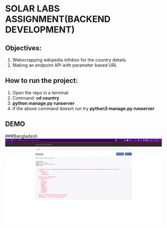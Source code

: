 # SOLAR LABS ASSIGNMENT(BACKEND DEVELOPMENT)

## Objectives:

1) Webscrapping wikipedia infobox for the country details
2) Making an endpoint API with parameter based URL

## How to run the project:

1) Open the repo in a terminal
2) Command: **cd country**
3) **python manage.py runserver**
4) if the above command doesnt run try **python3 manage.py runserver**


## DEMO

###Bangladesh
![This is an image](/assets/SS1.png)
